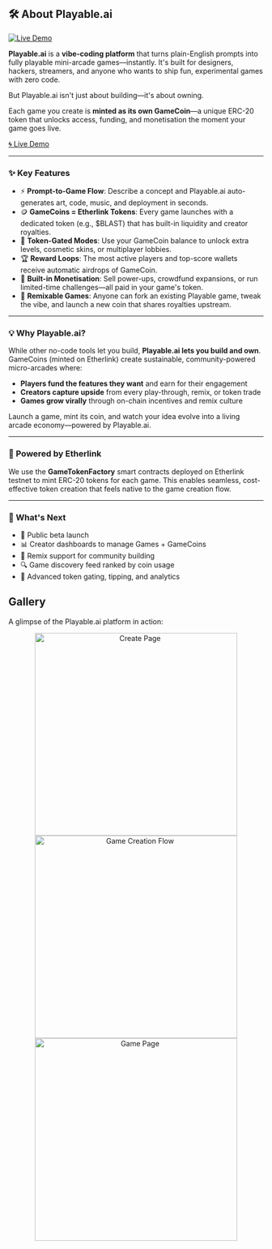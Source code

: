 ## 🛠️ About Playable.ai

[![Live Demo](https://img.shields.io/badge/Live%20Demo-playable-zora.netlify.app-brightgreen?style=for-the-badge)](https://playable-etherlink.netlify.app/)

**Playable.ai** is a **vibe-coding platform** that turns plain-English prompts into fully playable mini-arcade games—instantly. It's built for designers, hackers, streamers, and anyone who wants to ship fun, experimental games with zero code.

But Playable.ai isn't just about building—it's about owning.

Each game you create is **minted as its own GameCoin**—a unique ERC-20 token that unlocks access, funding, and monetisation the moment your game goes live.

[🌀 Live Demo](https://playable-etherlink.netlify.app/)

---

### ✨ Key Features

- ⚡ **Prompt-to-Game Flow**: Describe a concept and Playable.ai auto-generates art, code, music, and deployment in seconds.
- 🪙 **GameCoins = Etherlink Tokens**: Every game launches with a dedicated token (e.g., $BLAST) that has built-in liquidity and creator royalties.
- 🔐 **Token-Gated Modes**: Use your GameCoin balance to unlock extra levels, cosmetic skins, or multiplayer lobbies.
- 🏆 **Reward Loops**: The most active players and top-score wallets receive automatic airdrops of GameCoin.
- 💸 **Built-in Monetisation**: Sell power-ups, crowdfund expansions, or run limited-time challenges—all paid in your game's token.
- 🔁 **Remixable Games**: Anyone can fork an existing Playable game, tweak the vibe, and launch a new coin that shares royalties upstream.

---

### 💡 Why Playable.ai?

While other no-code tools let you build, **Playable.ai lets you build and own**. GameCoins (minted on Etherlink) create sustainable, community-powered micro-arcades where:

- **Players fund the features they want** and earn for their engagement
- **Creators capture upside** from every play-through, remix, or token trade
- **Games grow virally** through on-chain incentives and remix culture

Launch a game, mint its coin, and watch your idea evolve into a living arcade economy—powered by Playable.ai.

---

### 🔗 Powered by Etherlink

We use the **GameTokenFactory** smart contracts deployed on Etherlink testnet to mint ERC-20 tokens for each game. This enables seamless, cost-effective token creation that feels native to the game creation flow.

---

### 🚀 What's Next

- 🧪 Public beta launch
- 📊 Creator dashboards to manage Games + GameCoins
- 🔁 Remix support for community building
- 🔍 Game discovery feed ranked by coin usage
- 🔐 Advanced token gating, tipping, and analytics

## Gallery

A glimpse of the Playable.ai platform in action:

<p align="center">
  <img src="https://i.postimg.cc/7Yddz2j2/Screenshot-2025-07-10-at-10-39-04-PM.png" alt="Create Page" width="400"/>
  <img src="https://i.postimg.cc/vH0927G4/Screenshot-2025-07-10-at-10-42-40-PM.png" alt="Game Creation Flow" width="400"/>
  <img src="https://i.postimg.cc/rp1w3c5f/Screenshot-2025-07-10-at-10-43-27-PM.png" alt="Game Page" width="400"/>
</p>
